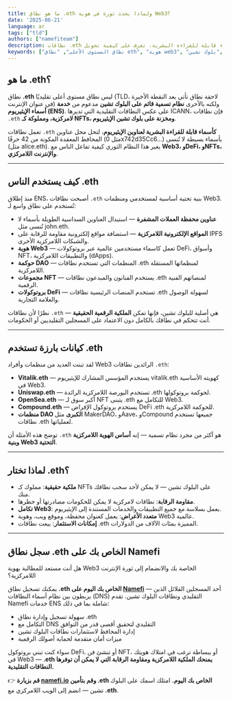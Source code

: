 ```yaml
---
title: ما هو نطاق .eth ولماذا يحدث ثورة في هوية Web3؟
date: '2025-06-21'
language: ar
tags: ["tld"]
authors: ["namefiteam"]
description: نطاقات .eth هي أسماء قائمة على البلوك تشين تحل محل عناوين المحافظ المعقدة بأسماء قابلة للقراءة البشرية. تعرف على كيفية تحويل ENS لهوية Web3 والملكية الرقمية.
keywords: ["نطاق المستوى الأعلى", "نطاق eth", "هوية web3", "بلوك تشين", "ENS", "نطاق لامركزي", "نطاق nft"]
---
```



## **ما هو .eth؟**

نطاق **.eth** ليس نطاق مستوى أعلى تقليديًا (TLD، لاحقة نطاق تأتي بعد النقطة الأخيرة في عنوان الإنترنت) ولكنه بالأحرى **نظام تسمية قائم على البلوك تشين** مدعوم من **خدمة أسماء الإيثيريوم (ENS)**. على عكس النطاقات التقليدية التي تديرها ICANN، فإن نطاقات `.eth` **لامركزية، ومملوكة كـ NFTs، ومخزنة على بلوك تشين الإيثيريوم**.

تعمل نطاقات `.eth` **كأسماء قابلة للقراءة البشرية لعناوين الإيثيريوم**، لتحل محل عناوين المحافظ المعقدة المكونة من 42 حرفًا (مثل 0x742d35Cc6...) بأسماء بسيطة لا تُنسى (مثل alice.eth). يغير هذا النظام الثوري كيفية تفاعل الناس مع **Web3، وDeFi، وNFTs، والإنترنت اللامركزي**.

---

## **كيف يستخدم الناس .eth**

منذ إطلاق ENS، أصبحت نطاقات `.eth` بنية تحتية أساسية لمستخدمي ومنظمات Web3. تُستخدم على نطاق واسع لـ:

*   **عناوين محفظة العملات المشفرة** — استبدال العناوين السداسية الطويلة بأسماء لا تُنسى مثل john.eth.
*   **المواقع الإلكترونية اللامركزية** — استضافة مواقع إلكترونية مقاومة للرقابة على IPFS والشبكات اللامركزية الأخرى.
*   **هوية Web3** — تعمل كاسماء مستخدمين عالمية عبر بروتوكولات DeFi، وأسواق NFT، والتطبيقات اللامركزية (dApps).
*   **حوكمة DAO** — المنظمات التي تستخدم نطاقات .eth لمنظماتها المستقلة اللامركزية.
*   **مجموعات NFT** — يستخدم الفنانون والمبدعون نطاقات .eth لمنصاتهم الفنية الرقمية.
*   **بروتوكولات DeFi** — تستخدم المنصات الرئيسية نطاقات .eth لسهولة الوصول والعلامة التجارية.

نظرًا لأن نطاقات `.eth` هي أصلية للبلوك تشين، فإنها تمكن **الملكية الرقمية الحقيقية** — أنت تتحكم في نطاقك بالكامل دون الاعتماد على المسجلين التقليديين أو الحكومات.

---

## **كيانات بارزة تستخدم .eth**

لقد تبنت العديد من منظمات وأفراد Web3 الرائدين نطاقات `.eth`:

*   **Vitalik.eth** — يستخدم المؤسس المشارك للإيثيريوم vitalik.eth كهويته الأساسية في Web3.
*   **Uniswap.eth** — تستخدم البورصة اللامركزية الرائدة .eth لحوكمة بروتوكولها.
*   **OpenSea.eth** — أكبر سوق لـ NFT يتبنى .eth للتكامل مع Web3.
*   **Compound.eth** — يستخدم بروتوكول الإقراض DeFi .eth للحوكمة اللامركزية.
*   **منظمات DAO الكبرى** مثل MakerDAO، وAave، وCompound جميعها تستخدم نطاقات .eth لعملياتها.

توضح هذه الأمثلة أن `.eth` هو أكثر من مجرد نظام تسمية — إنه **أساس الهوية اللامركزية وبنية Web3 التحتية**.

---

## **لماذا تختار .eth؟**

*   **ملكية حقيقية**: مملوك كـ NFTs على البلوك تشين — لا يمكن لأحد سحب نطاقك منك.
*   **مقاومة الرقابة**: نطاقات لامركزية لا يمكن للحكومات مصادرتها أو حظرها.
*   **تكامل Web3**: يعمل بسلاسة مع جميع التطبيقات والخدمات المستندة إلى الإيثيريوم.
*   **متعدد الأغراض**: يعمل كعنوان محفظة، وموقع ويب، وهوية Web3 عالمية.
*   **إمكانات الاستثمار**: بيعت نطاقات .eth المميزة بمئات الآلاف من الدولارات.

---

## **سجل نطاق .eth الخاص بك على Namefi**

هل أنت مستعد للمطالبة بهوية Web3 الخاصة بك والانضمام إلى ثورة الإنترنت اللامركزية؟

يمكنك تسجيل نطاق **.eth الخاص بك اليوم على [Namefi](https://namefi.io)** — أحد المسجلين القلائل الذين يربطون بين نظام أسماء النطاقات (DNS) التقليدي ونطاقات البلوك تشين. تقدم Namefi خدمات ENS شاملة بما في ذلك:

*   سهولة تسجيل وإدارة نطاق .eth
*   التكامل مع DNS التقليدي لتحقيق أقصى قدر من التوافق
*   إدارة المحافظ لاستثمارات نطاقات البلوك تشين
*   ميزات أمان متقدمة لحماية أصولك الرقمية

سواء كنت تبني بروتوكول DeFi، أو تنشئ فن NFT، أو ببساطة ترغب في امتلاك هويتك في Web3 — **.eth يمنحك الملكية اللامركزية ومقاومة الرقابة التي لا يمكن أن توفرها النطاقات التقليدية.**

👉 **قم بزيارة [namefi.io](https://namefi.io) وقم بتأمين .eth الخاص بك اليوم.**
امتلك اسمك على البلوك تشين — انضم إلى الويب اللامركزي مع **.eth**.
